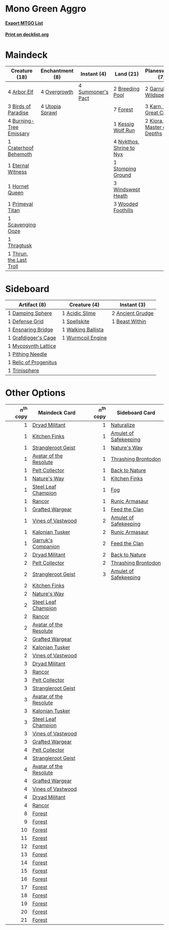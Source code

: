 # Mono Green Aggro

#### [Export MTGO List](../collection/Mono%20Green%20Aggro/Mono%20Green%20Aggro.txt)
#### [Print on decklist.org](http://decklist.org/?deckmain=4%09Arbor%20Elf%0A3%09Birds%20of%20Paradise%0A2%09Breeding%20Pool%0A4%09Burning-Tree%20Emissary%0A1%09Craterhoof%20Behemoth%0A1%09Eternal%20Witness%0A7%09Forest%0A2%09Garruk%20Wildspeaker%0A1%09Hornet%20Queen%0A3%09Karn,%20the%20Great%20Creator%0A1%09Kessig%20Wolf%20Run%0A2%09Kiora,%20Master%20of%20the%20Depths%0A4%09Nykthos,%20Shrine%20to%20Nyx%0A4%09Overgrowth%0A2%09Primal%20Command%0A1%09Primeval%20Titan%0A1%09Scavenging%20Ooze%0A1%09Stomping%20Ground%0A4%09Summoner's%20Pact%0A1%09Thragtusk%0A1%09Thrun,%20the%20Last%20Troll%0A4%09Utopia%20Sprawl%0A3%09Windswept%20Heath%0A3%09Wooded%20Foothills&deckside=1%09Acidic%20Slime%0A2%09Ancient%20Grudge%0A1%09Beast%20Within%0A1%09Damping%20Sphere%0A1%09Defense%20Grid%0A1%09Ensnaring%20Bridge%0A1%09Grafdigger's%20Cage%0A1%09Mycosynth%20Lattice%0A1%09Pithing%20Needle%0A1%09Relic%20of%20Progenitus%0A1%09Spellskite%0A1%09Trinisphere%0A1%09Walking%20Ballista%0A1%09Wurmcoil%20Engine)
# Maindeck

|                                          Creature (18)                                           |                                     Enchantment (8)                                      |                                        Instant (4)                                         |                                             Land (21)                                             |                                            Planeswalker (7)                                            |                                        Sorcery (2)                                        |
|--------------------------------------------------------------------------------------------------|------------------------------------------------------------------------------------------|--------------------------------------------------------------------------------------------|---------------------------------------------------------------------------------------------------|--------------------------------------------------------------------------------------------------------|-------------------------------------------------------------------------------------------|
|4 [Arbor Elf](http://gatherer.wizards.com/Pages/Card/Details.aspx?multiverseid=442149)            |4 [Overgrowth](http://gatherer.wizards.com/Pages/Card/Details.aspx?multiverseid=135282)   |4 [Summoner's Pact](http://gatherer.wizards.com/Pages/Card/Details.aspx?multiverseid=442178)|2 [Breeding Pool](http://gatherer.wizards.com/Pages/Card/Details.aspx?multiverseid=97088)          |2 [Garruk Wildspeaker](http://gatherer.wizards.com/Pages/Card/Details.aspx?multiverseid=247323)         |2 [Primal Command](http://gatherer.wizards.com/Pages/Card/Details.aspx?multiverseid=220571)|
|3 [Birds of Paradise](http://gatherer.wizards.com/Pages/Card/Details.aspx?multiverseid=129906)    |4 [Utopia Sprawl](http://gatherer.wizards.com/Pages/Card/Details.aspx?multiverseid=442181)|                                                                                            |7 [Forest](http://gatherer.wizards.com/Pages/Card/Details.aspx?multiverseid=439860)                |3 [Karn, the Great Creator](http://gatherer.wizards.com/Pages/Card/Details.aspx?multiverseid=460928)    |                                                                                           |
|4 [Burning-Tree Emissary](http://gatherer.wizards.com/Pages/Card/Details.aspx?multiverseid=426627)|                                                                                          |                                                                                            |1 [Kessig Wolf Run](http://gatherer.wizards.com/Pages/Card/Details.aspx?multiverseid=233256)       |2 [Kiora, Master of the Depths](http://gatherer.wizards.com/Pages/Card/Details.aspx?multiverseid=401931)|                                                                                           |
|1 [Craterhoof Behemoth](http://gatherer.wizards.com/Pages/Card/Details.aspx?multiverseid=240027)  |                                                                                          |                                                                                            |4 [Nykthos, Shrine to Nyx](http://gatherer.wizards.com/Pages/Card/Details.aspx?multiverseid=373713)|                                                                                                        |                                                                                           |
|1 [Eternal Witness](http://gatherer.wizards.com/Pages/Card/Details.aspx?multiverseid=51628)       |                                                                                          |                                                                                            |1 [Stomping Ground](http://gatherer.wizards.com/Pages/Card/Details.aspx?multiverseid=405110)       |                                                                                                        |                                                                                           |
|1 [Hornet Queen](http://gatherer.wizards.com/Pages/Card/Details.aspx?multiverseid=238141)         |                                                                                          |                                                                                            |3 [Windswept Heath](http://gatherer.wizards.com/Pages/Card/Details.aspx?multiverseid=405115)       |                                                                                                        |                                                                                           |
|1 [Primeval Titan](http://gatherer.wizards.com/Pages/Card/Details.aspx?multiverseid=438749)       |                                                                                          |                                                                                            |3 [Wooded Foothills](http://gatherer.wizards.com/Pages/Card/Details.aspx?multiverseid=405116)      |                                                                                                        |                                                                                           |
|1 [Scavenging Ooze](http://gatherer.wizards.com/Pages/Card/Details.aspx?multiverseid=420783)      |                                                                                          |                                                                                            |                                                                                                   |                                                                                                        |                                                                                           |
|1 [Thragtusk](http://gatherer.wizards.com/Pages/Card/Details.aspx?multiverseid=430614)            |                                                                                          |                                                                                            |                                                                                                   |                                                                                                        |                                                                                           |
|1 [Thrun, the Last Troll](http://gatherer.wizards.com/Pages/Card/Details.aspx?multiverseid=214050)|                                                                                          |                                                                                            |                                                                                                   |                                                                                                        |                                                                                           |


# Sideboard

|                                          Artifact (8)                                          |                                        Creature (4)                                         |                                        Instant (3)                                        |
|------------------------------------------------------------------------------------------------|---------------------------------------------------------------------------------------------|-------------------------------------------------------------------------------------------|
|1 [Damping Sphere](http://gatherer.wizards.com/Pages/Card/Details.aspx?multiverseid=443101)     |1 [Acidic Slime](http://gatherer.wizards.com/Pages/Card/Details.aspx?multiverseid=376237)    |2 [Ancient Grudge](http://gatherer.wizards.com/Pages/Card/Details.aspx?multiverseid=235600)|
|1 [Defense Grid](http://gatherer.wizards.com/Pages/Card/Details.aspx?multiverseid=45481)        |1 [Spellskite](http://gatherer.wizards.com/Pages/Card/Details.aspx?multiverseid=397743)      |1 [Beast Within](http://gatherer.wizards.com/Pages/Card/Details.aspx?multiverseid=446158)  |
|1 [Ensnaring Bridge](http://gatherer.wizards.com/Pages/Card/Details.aspx?multiverseid=15866)    |1 [Walking Ballista](http://gatherer.wizards.com/Pages/Card/Details.aspx?multiverseid=423848)|                                                                                           |
|1 [Grafdigger's Cage](http://gatherer.wizards.com/Pages/Card/Details.aspx?multiverseid=278452)  |1 [Wurmcoil Engine](http://gatherer.wizards.com/Pages/Card/Details.aspx?multiverseid=389756) |                                                                                           |
|1 [Mycosynth Lattice](http://gatherer.wizards.com/Pages/Card/Details.aspx?multiverseid=446209)  |                                                                                             |                                                                                           |
|1 [Pithing Needle](http://gatherer.wizards.com/Pages/Card/Details.aspx?multiverseid=129526)     |                                                                                             |                                                                                           |
|1 [Relic of Progenitus](http://gatherer.wizards.com/Pages/Card/Details.aspx?multiverseid=174824)|                                                                                             |                                                                                           |
|1 [Trinisphere](http://gatherer.wizards.com/Pages/Card/Details.aspx?multiverseid=43545)         |                                                                                             |                                                                                           |


# Other Options

|*n*<sup>th</sup> copy|                                          Maindeck Card                                          |*n*<sup>th</sup> copy|                                         Sideboard Card                                         |
|--------------------:|-------------------------------------------------------------------------------------------------|--------------------:|------------------------------------------------------------------------------------------------|
|                    1|[Dryad Militant](http://gatherer.wizards.com/Pages/Card/Details.aspx?multiverseid=456369)        |                    1|[Naturalize](http://gatherer.wizards.com/Pages/Card/Details.aspx?multiverseid=129656)           |
|                    1|[Kitchen Finks](http://gatherer.wizards.com/Pages/Card/Details.aspx?multiverseid=370458)         |                    1|[Amulet of Safekeeping](http://gatherer.wizards.com/Pages/Card/Details.aspx?multiverseid=447363)|
|                    1|[Strangleroot Geist](http://gatherer.wizards.com/Pages/Card/Details.aspx?multiverseid=262671)    |                    1|[Nature's Way](http://gatherer.wizards.com/Pages/Card/Details.aspx?multiverseid=442756)         |
|                    1|[Avatar of the Resolute](http://gatherer.wizards.com/Pages/Card/Details.aspx?multiverseid=394503)|                    1|[Thrashing Brontodon](http://gatherer.wizards.com/Pages/Card/Details.aspx?multiverseid=456570)  |
|                    1|[Pelt Collector](http://gatherer.wizards.com/Pages/Card/Details.aspx?multiverseid=452891)        |                    1|[Back to Nature](http://gatherer.wizards.com/Pages/Card/Details.aspx?multiverseid=208284)       |
|                    1|[Nature's Way](http://gatherer.wizards.com/Pages/Card/Details.aspx?multiverseid=442756)          |                    1|[Kitchen Finks](http://gatherer.wizards.com/Pages/Card/Details.aspx?multiverseid=370458)        |
|                    1|[Steel Leaf Champion](http://gatherer.wizards.com/Pages/Card/Details.aspx?multiverseid=443070)   |                    1|[Fog](http://gatherer.wizards.com/Pages/Card/Details.aspx?multiverseid=746)                     |
|                    1|[Rancor](http://gatherer.wizards.com/Pages/Card/Details.aspx?multiverseid=442175)                |                    1|[Runic Armasaur](http://gatherer.wizards.com/Pages/Card/Details.aspx?multiverseid=447336)       |
|                    1|[Grafted Wargear](http://gatherer.wizards.com/Pages/Card/Details.aspx?multiverseid=50927)        |                    1|[Feed the Clan](http://gatherer.wizards.com/Pages/Card/Details.aspx?multiverseid=386535)        |
|                    1|[Vines of Vastwood](http://gatherer.wizards.com/Pages/Card/Details.aspx?multiverseid=397747)     |                    2|[Amulet of Safekeeping](http://gatherer.wizards.com/Pages/Card/Details.aspx?multiverseid=447363)|
|                    1|[Kalonian Tusker](http://gatherer.wizards.com/Pages/Card/Details.aspx?multiverseid=370700)       |                    2|[Runic Armasaur](http://gatherer.wizards.com/Pages/Card/Details.aspx?multiverseid=447336)       |
|                    1|[Garruk's Companion](http://gatherer.wizards.com/Pages/Card/Details.aspx?multiverseid=205025)    |                    2|[Feed the Clan](http://gatherer.wizards.com/Pages/Card/Details.aspx?multiverseid=386535)        |
|                    2|[Dryad Militant](http://gatherer.wizards.com/Pages/Card/Details.aspx?multiverseid=456369)        |                    2|[Back to Nature](http://gatherer.wizards.com/Pages/Card/Details.aspx?multiverseid=208284)       |
|                    2|[Pelt Collector](http://gatherer.wizards.com/Pages/Card/Details.aspx?multiverseid=452891)        |                    2|[Thrashing Brontodon](http://gatherer.wizards.com/Pages/Card/Details.aspx?multiverseid=456570)  |
|                    2|[Strangleroot Geist](http://gatherer.wizards.com/Pages/Card/Details.aspx?multiverseid=262671)    |                    3|[Amulet of Safekeeping](http://gatherer.wizards.com/Pages/Card/Details.aspx?multiverseid=447363)|
|                    2|[Kitchen Finks](http://gatherer.wizards.com/Pages/Card/Details.aspx?multiverseid=370458)         |                     |                                                                                                |
|                    2|[Nature's Way](http://gatherer.wizards.com/Pages/Card/Details.aspx?multiverseid=442756)          |                     |                                                                                                |
|                    2|[Steel Leaf Champion](http://gatherer.wizards.com/Pages/Card/Details.aspx?multiverseid=443070)   |                     |                                                                                                |
|                    2|[Rancor](http://gatherer.wizards.com/Pages/Card/Details.aspx?multiverseid=442175)                |                     |                                                                                                |
|                    2|[Avatar of the Resolute](http://gatherer.wizards.com/Pages/Card/Details.aspx?multiverseid=394503)|                     |                                                                                                |
|                    2|[Grafted Wargear](http://gatherer.wizards.com/Pages/Card/Details.aspx?multiverseid=50927)        |                     |                                                                                                |
|                    2|[Kalonian Tusker](http://gatherer.wizards.com/Pages/Card/Details.aspx?multiverseid=370700)       |                     |                                                                                                |
|                    2|[Vines of Vastwood](http://gatherer.wizards.com/Pages/Card/Details.aspx?multiverseid=397747)     |                     |                                                                                                |
|                    3|[Dryad Militant](http://gatherer.wizards.com/Pages/Card/Details.aspx?multiverseid=456369)        |                     |                                                                                                |
|                    3|[Rancor](http://gatherer.wizards.com/Pages/Card/Details.aspx?multiverseid=442175)                |                     |                                                                                                |
|                    3|[Pelt Collector](http://gatherer.wizards.com/Pages/Card/Details.aspx?multiverseid=452891)        |                     |                                                                                                |
|                    3|[Strangleroot Geist](http://gatherer.wizards.com/Pages/Card/Details.aspx?multiverseid=262671)    |                     |                                                                                                |
|                    3|[Avatar of the Resolute](http://gatherer.wizards.com/Pages/Card/Details.aspx?multiverseid=394503)|                     |                                                                                                |
|                    3|[Kalonian Tusker](http://gatherer.wizards.com/Pages/Card/Details.aspx?multiverseid=370700)       |                     |                                                                                                |
|                    3|[Steel Leaf Champion](http://gatherer.wizards.com/Pages/Card/Details.aspx?multiverseid=443070)   |                     |                                                                                                |
|                    3|[Vines of Vastwood](http://gatherer.wizards.com/Pages/Card/Details.aspx?multiverseid=397747)     |                     |                                                                                                |
|                    3|[Grafted Wargear](http://gatherer.wizards.com/Pages/Card/Details.aspx?multiverseid=50927)        |                     |                                                                                                |
|                    4|[Pelt Collector](http://gatherer.wizards.com/Pages/Card/Details.aspx?multiverseid=452891)        |                     |                                                                                                |
|                    4|[Strangleroot Geist](http://gatherer.wizards.com/Pages/Card/Details.aspx?multiverseid=262671)    |                     |                                                                                                |
|                    4|[Avatar of the Resolute](http://gatherer.wizards.com/Pages/Card/Details.aspx?multiverseid=394503)|                     |                                                                                                |
|                    4|[Grafted Wargear](http://gatherer.wizards.com/Pages/Card/Details.aspx?multiverseid=50927)        |                     |                                                                                                |
|                    4|[Vines of Vastwood](http://gatherer.wizards.com/Pages/Card/Details.aspx?multiverseid=397747)     |                     |                                                                                                |
|                    4|[Dryad Militant](http://gatherer.wizards.com/Pages/Card/Details.aspx?multiverseid=456369)        |                     |                                                                                                |
|                    4|[Rancor](http://gatherer.wizards.com/Pages/Card/Details.aspx?multiverseid=442175)                |                     |                                                                                                |
|                    8|[Forest](http://gatherer.wizards.com/Pages/Card/Details.aspx?multiverseid=439860)                |                     |                                                                                                |
|                    9|[Forest](http://gatherer.wizards.com/Pages/Card/Details.aspx?multiverseid=439860)                |                     |                                                                                                |
|                   10|[Forest](http://gatherer.wizards.com/Pages/Card/Details.aspx?multiverseid=439860)                |                     |                                                                                                |
|                   11|[Forest](http://gatherer.wizards.com/Pages/Card/Details.aspx?multiverseid=439860)                |                     |                                                                                                |
|                   12|[Forest](http://gatherer.wizards.com/Pages/Card/Details.aspx?multiverseid=439860)                |                     |                                                                                                |
|                   13|[Forest](http://gatherer.wizards.com/Pages/Card/Details.aspx?multiverseid=439860)                |                     |                                                                                                |
|                   14|[Forest](http://gatherer.wizards.com/Pages/Card/Details.aspx?multiverseid=439860)                |                     |                                                                                                |
|                   15|[Forest](http://gatherer.wizards.com/Pages/Card/Details.aspx?multiverseid=439860)                |                     |                                                                                                |
|                   16|[Forest](http://gatherer.wizards.com/Pages/Card/Details.aspx?multiverseid=439860)                |                     |                                                                                                |
|                   17|[Forest](http://gatherer.wizards.com/Pages/Card/Details.aspx?multiverseid=439860)                |                     |                                                                                                |
|                   18|[Forest](http://gatherer.wizards.com/Pages/Card/Details.aspx?multiverseid=439860)                |                     |                                                                                                |
|                   19|[Forest](http://gatherer.wizards.com/Pages/Card/Details.aspx?multiverseid=439860)                |                     |                                                                                                |
|                   20|[Forest](http://gatherer.wizards.com/Pages/Card/Details.aspx?multiverseid=439860)                |                     |                                                                                                |
|                   21|[Forest](http://gatherer.wizards.com/Pages/Card/Details.aspx?multiverseid=439860)                |                     |                                                                                                |

